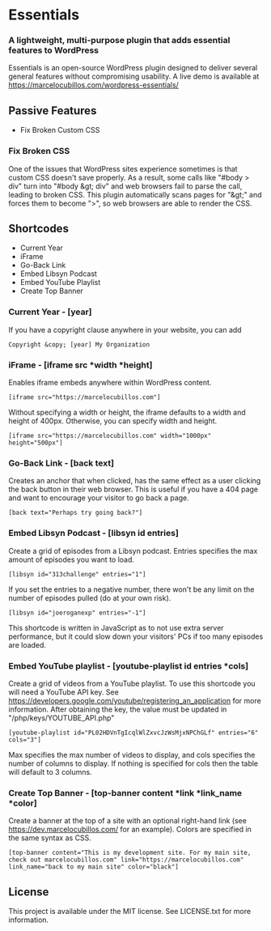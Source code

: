 # Essentials
### A lightweight, multi-purpose plugin that adds essential features to WordPress
Essentials is an open-source WordPress plugin designed to deliver several general features without compromising usability.
A live demo is available at https://marcelocubillos.com/wordpress-essentials/
## Passive Features
* Fix Broken Custom CSS
### Fix Broken CSS
One of the issues that WordPress sites experience sometimes is that custom CSS doesn't save properly. As a result, some calls like "#body > div" turn into "#body \&gt; div" and web browsers fail to parse the call, leading to broken CSS.
This plugin automatically scans pages for "\&gt;" and forces them to become ">", so web browsers are able to render the CSS.
## Shortcodes
* Current Year
* iFrame
* Go-Back Link
* Embed Libsyn Podcast
* Embed YouTube Playlist
* Create Top Banner
### Current Year - \[year\]
If you have a copyright clause anywhere in your website, you can add
```
Copyright &copy; [year] My Organization
```
### iFrame - \[iframe src *width *height\]
Enables iframe embeds anywhere within WordPress content.
```
[iframe src="https://marcelocubillos.com"]
```
Without specifying a width or height, the iframe defaults to a width and height of 400px. Otherwise, you can specify width and height.
```
[iframe src="https://marcelocubillos.com" width="1000px" height="500px"]
```
### Go-Back Link - \[back text\]
Creates an anchor that when clicked, has the same effect as a user clicking the back button in their web browser. This is useful if you have a 404 page and want to encourage your visitor to go back a page.
```
[back text="Perhaps try going back?"]
```
### Embed Libsyn Podcast - \[libsyn id entries\]
Create a grid of episodes from a Libsyn podcast. Entries specifies the max amount of episodes you want to load.
```
[libsyn id="313challenge" entries="1"]
```
If you set the entries to a negative number, there won't be any limit on the number of episodes pulled (do at your own risk).
```
[libsyn id="joeroganexp" entries="-1"]
```
This shortcode is written in JavaScript as to not use extra server performance, but it could slow down your visitors' PCs if too many episodes are loaded.
### Embed YouTube playlist - \[youtube-playlist id entries *cols\]
Create a grid of videos from a YouTube playlist.
To use this shortcode you will need a YouTube API key. See https://developers.google.com/youtube/registering_an_application for more information. After obtaining the key, the value must be updated in "/php/keys/YOUTUBE_API.php"
```
[youtube-playlist id="PL02HDVnTgIcqlWlZxvcJzWsMjxNPChGLf" entries="6" cols="3"]
```
Max specifies the max number of videos to display, and cols specifies the number of columns to display. If nothing is specified for cols then the table will default to 3 columns.
### Create Top Banner - \[top-banner content *link *link_name *color]
Create a banner at the top of a site with an optional right-hand link (see https://dev.marcelocubillos.com/ for an example).
Colors are specified in the same syntax as CSS.
```
[top-banner content="This is my development site. For my main site, check out marcelocubillos.com" link="https://marcelocubillos.com" link_name="back to my main site" color="black"]
```
## License
This project is available under the MIT license. See LICENSE.txt for more information.

